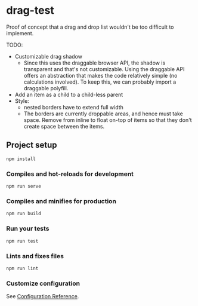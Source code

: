 # drag-test

Proof of concept that a drag and drop list wouldn't be too difficult to implement.

TODO:
- Customizable drag shadow
  - Since this uses the draggable browser API, the shadow is transparent and that's not customizable. Using the draggable API offers an abstraction that makes the code relatively simple (no calculations involved). To keep this, we can probably import a draggable polyfill.
- Add an item as a child to a child-less parent
- Style:
	- nested borders have to extend full width
	- The borders are currently droppable areas, and hence must take space. Remove from inline to float on-top of items so that they don't create space between the items. 

## Project setup
```
npm install
```

### Compiles and hot-reloads for development
```
npm run serve
```

### Compiles and minifies for production
```
npm run build
```

### Run your tests
```
npm run test
```

### Lints and fixes files
```
npm run lint
```

### Customize configuration
See [Configuration Reference](https://cli.vuejs.org/config/).
